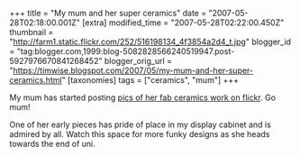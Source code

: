 +++
title = "My mum and her super ceramics"
date = "2007-05-28T02:18:00.001Z"
[extra]
modified_time = "2007-05-28T02:22:00.450Z"
thumbnail = "http://farm1.static.flickr.com/252/516198134_4f3854a2d4_t.jpg"
blogger_id = "tag:blogger.com,1999:blog-5082828566240519947.post-5927976670841268452"
blogger_orig_url = "https://timwise.blogspot.com/2007/05/my-mum-and-her-super-ceramics.html"
[taxonomies]
tags = ["ceramics", "mum"]
+++

My mum has started posting [pics of her fab ceramics work on
flickr](https://www.flickr.com/photos/sarah_abell/). Go mum!

One of her early pieces has pride of place in my display cabinet and is admired
by all. Watch this space for more funky designs as she heads towards the end of
uni.
